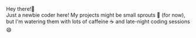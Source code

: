 
Hey there!👋  
Just a newbie coder here!
My projects might be small sprouts 🌱 (for now), but I'm watering them with lots of caffeine ☕ and late-night coding sessions😄
